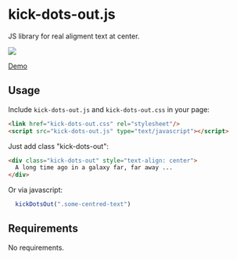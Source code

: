 # kick-dots-out.js

JS library for real aligment text at center.

<img src="http://iimos.github.io/jquery.kick-dots-out/example.jpg"/>

[Demo](http://iimos.github.io/jquery.kick-dots-out/)

## Usage

Include `kick-dots-out.js` and `kick-dots-out.css` in your page:
```html
<link href="kick-dots-out.css" rel="stylesheet"/>
<script src="kick-dots-out.js" type="text/javascript"></script>
```

Just add class "kick-dots-out":
```html
<div class="kick-dots-out" style="text-align: center">
  A long time ago in a galaxy far, far away ...
</div>
```

Or via javascript:

```javascript
  kickDotsOut(".some-centred-text")
```

## Requirements
No requirements.
